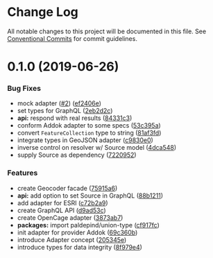 # Change Log

All notable changes to this project will be documented in this file.
See [Conventional Commits](https://conventionalcommits.org) for commit guidelines.

# 0.1.0 (2019-06-26)


### Bug Fixes

* mock adapter ([#2](https://github.com/cadaster/cadaster/issues/2)) ([ef2406e](https://github.com/cadaster/cadaster/commit/ef2406e))
* set types for GraphQL ([2eb2d2c](https://github.com/cadaster/cadaster/commit/2eb2d2c))
* **api:** respond with real results ([84331c3](https://github.com/cadaster/cadaster/commit/84331c3))
* conform Addok adapter to some specs ([53c395a](https://github.com/cadaster/cadaster/commit/53c395a))
* convert `FeatureCollection` type to string ([81af3fd](https://github.com/cadaster/cadaster/commit/81af3fd))
* integrate types in GeoJSON adapter ([c9830e0](https://github.com/cadaster/cadaster/commit/c9830e0))
* inverse control on resolver w/ Source model ([4dca548](https://github.com/cadaster/cadaster/commit/4dca548))
* supply Source as dependency ([7220952](https://github.com/cadaster/cadaster/commit/7220952))


### Features

* create Geocoder facade ([75915a6](https://github.com/cadaster/cadaster/commit/75915a6))
* **api:** add option to set Source in GraphQL ([88b1211](https://github.com/cadaster/cadaster/commit/88b1211))
* add adapter for ESRI ([c72b2a9](https://github.com/cadaster/cadaster/commit/c72b2a9))
* create GraphQL API ([d9ad53c](https://github.com/cadaster/cadaster/commit/d9ad53c))
* create OpenCage adapter ([3873ab7](https://github.com/cadaster/cadaster/commit/3873ab7))
* **packages:** import paldepind/union-type ([cf917fc](https://github.com/cadaster/cadaster/commit/cf917fc))
* init adapter for provider Addok ([69c360b](https://github.com/cadaster/cadaster/commit/69c360b))
* introduce Adapter concept ([205345e](https://github.com/cadaster/cadaster/commit/205345e))
* introduce types for data integrity ([8f979e4](https://github.com/cadaster/cadaster/commit/8f979e4))
